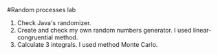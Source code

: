 #Random processes lab
1. Check Java's randomizer.
2. Create and check my own random numbers generator. I used linear-congruential method.
3. Calculate 3 integrals. I used method Monte Carlo.
